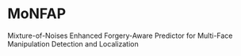 # MoNFAP
Mixture-of-Noises Enhanced Forgery-Aware Predictor for Multi-Face Manipulation Detection and Localization
